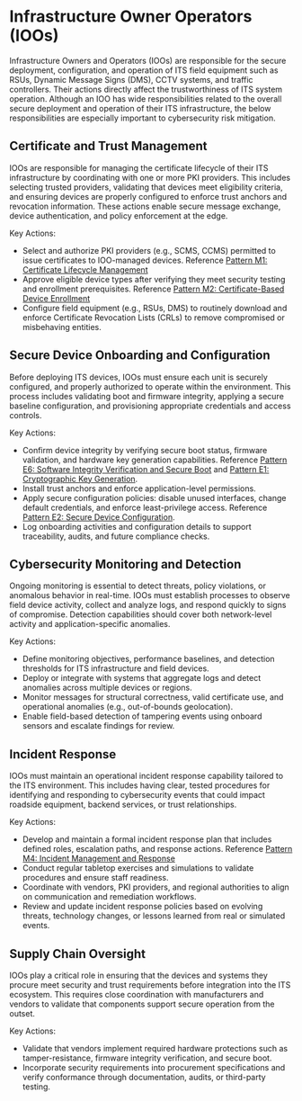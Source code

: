 # Infrastructure Owner Operators (IOOs)

Infrastructure Owners and Operators (IOOs) are responsible for the secure deployment, configuration, and operation of ITS field equipment such as RSUs, Dynamic Message Signs (DMS), CCTV systems, and traffic controllers. Their actions directly affect the trustworthiness of ITS system operation.  Although an IOO has wide responsibilities related to the overall secure deployment and operation of their ITS infrastructure, the below responsibilities are especially important to cybersecurity risk mitigation. 

## Certificate and Trust Management

IOOs are responsible for managing the certificate lifecycle of their ITS infrastructure by coordinating with one or more PKI providers. This includes selecting trusted providers, validating that devices meet eligibility criteria, and ensuring devices are properly configured to enforce trust anchors and revocation information. These actions enable secure message exchange, device authentication, and policy enforcement at the edge.

Key Actions:

- Select and authorize PKI providers (e.g., SCMS, CCMS) permitted to issue certificates to IOO-managed devices. Reference [Pattern M1: Certificate Lifecycle Management](patterns-management#pattern-m1:-certificate-lifecycle-management) 
- Approve eligible device types after verifying they meet security testing and enrollment prerequisites. Reference [Pattern M2: Certificate-Based Device Enrollment](patterns-management#pattern-m2:-certificate-based-device-enrollment)
- Configure field equipment (e.g., RSUs, DMS) to routinely download and enforce Certificate Revocation Lists (CRLs) to remove compromised or misbehaving entities.

## Secure Device Onboarding and Configuration

Before deploying ITS devices, IOOs must ensure each unit is securely configured, and properly authorized to operate within the environment. This process includes validating boot and firmware integrity, applying a secure baseline configuration, and provisioning appropriate credentials and access controls. 

Key Actions:

- Confirm device integrity by verifying secure boot status, firmware validation, and hardware key generation capabilities. Reference [Pattern E6: Software Integrity Verification and Secure Boot](patterns-edge#pattern-e6:-software-integrity-verification-and-secure-boot) and [Pattern E1: Cryptographic Key Generation](patterns-edge#pattern-e1:-cryptographic-key-generation). 
- Install trust anchors and enforce application-level permissions. 
- Apply secure configuration policies: disable unused interfaces, change default credentials, and enforce least-privilege access. Reference [Pattern E2: Secure Device Configuration](patterns-edge#pattern-e2:-secure-device-configuration). 
- Log onboarding activities and configuration details to support traceability, audits, and future compliance checks.

## Cybersecurity Monitoring and Detection

Ongoing monitoring is essential to detect threats, policy violations, or anomalous behavior in real-time. IOOs must establish processes to observe field device activity, collect and analyze logs, and respond quickly to signs of compromise. Detection capabilities should cover both network-level activity and application-specific anomalies.

Key Actions:

- Define monitoring objectives, performance baselines, and detection thresholds for ITS infrastructure and field devices.
- Deploy or integrate with systems that aggregate logs and detect anomalies across multiple devices or regions.
- Monitor messages for structural correctness, valid certificate use, and operational anomalies (e.g., out-of-bounds geolocation).
- Enable field-based detection of tampering events using onboard sensors and escalate findings for review.

## Incident Response

IOOs must maintain an operational incident response capability tailored to the ITS environment. This includes having clear, tested procedures for identifying and responding to cybersecurity events that could impact roadside equipment, backend services, or trust relationships.

Key Actions:

- Develop and maintain a formal incident response plan that includes defined roles, escalation paths, and response actions. Reference [Pattern M4: Incident Management and Response](patterns-management#pattern-m4:-incident-management-and-response)
- Conduct regular tabletop exercises and simulations to validate procedures and ensure staff readiness.
- Coordinate with vendors, PKI providers, and regional authorities to align on communication and remediation workflows.
- Review and update incident response policies based on evolving threats, technology changes, or lessons learned from real or simulated events.



## Supply Chain Oversight 

IOOs play a critical role in ensuring that the devices and systems they procure meet security and trust requirements before integration into the ITS ecosystem. This requires close coordination with manufacturers and vendors to validate that components support secure operation from the outset.

Key Actions:

- Validate that vendors implement required hardware protections such as tamper-resistance, firmware integrity verification, and secure boot.
- Incorporate security requirements into procurement specifications and verify conformance through documentation, audits, or third-party testing.